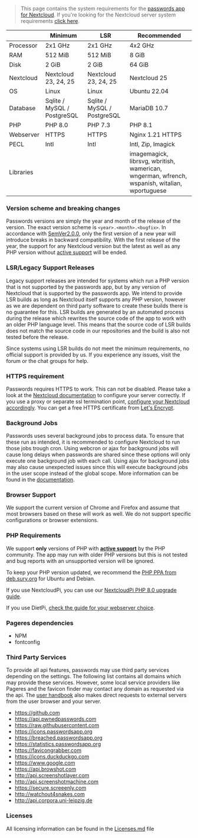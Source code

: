 > This page contains the system requirements for the [passwords app for Nextcloud](https://apps.nextcloud.com/apps/passwords).
> If you're looking for the Nextcloud server system requirements [click here](https://docs.nextcloud.com/server/latest/admin_manual/installation/system_requirements.html).

|            | Minimum                     | LSR                         | Recommended                                                                                   |
|------------|-----------------------------|-----------------------------|-----------------------------------------------------------------------------------------------|
| Processor  | 2x1 GHz                     | 2x1 GHz                     | 4x2 GHz                                                                                       |
| RAM        | 512 MiB                     | 512 MiB                     | 8 GiB                                                                                         |
| Disk       | 2 GiB                       | 2 GiB                       | 64 GiB                                                                                        |
| Nextcloud  | Nextcloud 23, 24, 25        | Nextcloud 23, 24, 25        | Nextcloud 25                                                                                  |
| OS         | Linux                       | Linux                       | Ubuntu 22.04                                                                                  |
| Database   | Sqlite / MySQL / PostgreSQL | Sqlite / MySQL / PostgreSQL | MariaDB 10.7                                                                                  |
| PHP        | PHP 8.0                     | PHP 7.3                     | PHP 8.1                                                                                       |
| Webserver  | HTTPS                       | HTTPS                       | Nginx 1.21 HTTPS                                                                              |
| PECL       | Intl                        | Intl                        | Intl, Zip, Imagick                                                                            |
| Libraries  |                             |                             | imagemagick, librsvg, wbritish, wamerican, wngerman, wfrench, wspanish, witalian, wportuguese |

### Version scheme and breaking changes
Passwords versions are simply the year and month of the release of the version.
The exact version scheme is `<year>.<month>.<bugfix>`.
In accordance with [SemVer2.0.0](https://semver.org/spec/v2.0.0.html), only the first version of a new year will introduce breaks in backward compatibility.
With the first release of the year, the support for any Nextcloud version but the latest as well as any PHP version without [active support](https://php.net/supported-versions.php) will be ended.

### LSR/Legacy Support Releases
Legacy support releases are intended for systems which run a PHP version that is not supported by the passwords app, but by any version of Nextcloud that is supported by the passwords app.
We intend to provide LSR builds as long as Nextcloud itself supports any PHP version, however as we are dependent on third party software to create these builds there is no guarantee for this.
LSR builds are generated by an automated process during the release which rewrites the source code of the app to work with an older PHP language level.
This means that the source code of LSR builds does not match the source code in our repositories and the build is also not tested before the release.

Since systems using LSR builds do not meet the minimum requirements, no official support is provided by us.
If you experience any issues, visit the forum or the chat groups for help.

### HTTPS requirement
Passwords requires HTTPS to work. This can not be disabled.
Please take a look at the [Nextcloud documentation](https://docs.nextcloud.com/server/latest/admin_manual/installation/harden_server.html#use-https-label) to configure your server correctly.
If you use a proxy or separate ssl termination point, [configure your Nextcloud accordingly](https://docs.nextcloud.com/server/latest/admin_manual/configuration_server/reverse_proxy_configuration.html).
You can get a free HTTPS certificate from [Let's Encrypt](https://letsencrypt.org/getting-started/).

### Background Jobs
Passwords uses several background jobs to process data.
To ensure that these run as intended, it is recommended to configure Nextcloud to run those jobs trough cron.
Using webcron or ajax for background jobs will cause long delays when passwords are shared since these options will only execute one background job with each call.
Using ajax for background jobs may also cause unexpected issues since this will execute background jobs in the user scope instead of the global scope.
More information can be found in the [documentation](https://docs.nextcloud.com/server/latest/go.php?to=admin-background-jobs).

### Browser Support
We support the current version of Chrome and Firefox and assume that most browsers based on these will work as well.
We do not support specific configurations or browser extensions.

### PHP Requirements
We support **only** versions of PHP with **[active support](https://php.net/supported-versions.php)** by the PHP community.
The app may run with older PHP versions but this is not tested and bug reports with an unsupported version will be ignored.

To keep your PHP version updated, we recommend the [PHP PPA from deb.sury.org](https://deb.sury.org/#php-packages) for Ubuntu and Debian.

If you use NextcloudPi, you can use our [NextcloudPi PHP 8.0 upgrade guide](./Guides/NextcloudPi/Upgrade-to-PHP-8.0).

If you use DietPi, [check the guide for your webserver choice](./Index#dietpi).

### Pageres dependencies
- NPM 
- fontconfig

### Third Party Services
To provide all api features, passwords may use third party services depending on the settings.
The following list contains all domains which may provide these services.
However, some local service providers like Pageres and the favicon finder may contact any domain as requested via the api.
The [user handbook](./User-Handbook) also makes direct requests to external servers from the user browser and your server.

- https://github.com
- https://api.pwnedpasswords.com
- https://raw.githubusercontent.com
- https://icons.passwordsapp.org
- https://breached.passwordsapp.org
- https://statistics.passwordsapp.org
- https://favicongrabber.com
- https://icons.duckduckgo.com
- https://www.google.com
- https://api.browshot.com
- http://api.screenshotlayer.com
- http://api.screenshotmachine.com
- https://secure.screeenly.com
- http://watchout4snakes.com
- http://api.corpora.uni-leipzig.de

### Licenses
All licensing information can be found in the [Licenses.md](https://github.com/marius-wieschollek/passwords/blob/master/Licenses.md) file